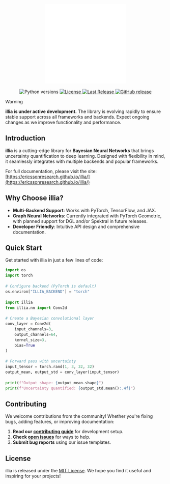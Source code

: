 <p align="center">
  <img src="./docs/assets/images/white_logo_illia.png" height="250"/>
  <br/>
</p>

<p align="center">
  <img src="https://img.shields.io/badge/python-3.10%20|%203.11%20|%203.12-blue" alt="Python versions">
  <a href="https://github.com/EricssonResearch/illia/blob/main/LICENSE">
    <img src="https://img.shields.io/github/license/EricssonResearch/illia" alt="License">
  </a>
  <a href="https://github.com/EricssonResearch/illia/releases/latest">
    <img src="https://img.shields.io/github/release-date/EricssonResearch/illia?display_date=published_at" alt="Last Release">
  </a>
  <a href="https://github.com/EricssonResearch/illia/releases"><img alt="GitHub release" src="https://img.shields.io/github/release/EricssonResearch/illia.svg"></a>
</p>

> [!WARNING]
>
> **illia is under active development.** The library is evolving rapidly to ensure stable
> support across all frameworks and backends. Expect ongoing changes as we improve
> functionality and performance.

## Introduction

**illia** is a cutting-edge library for **Bayesian Neural Networks** that brings
uncertainty quantification to deep learning. Designed with flexibility in mind, it
seamlessly integrates with multiple backends and popular frameworks.

For full documentation, please visit the site:
[https://ericssonresearch.github.io/illia/](https://ericssonresearch.github.io/illia/)

## Why Choose illia?

- **Multi-Backend Support**: Works with PyTorch, TensorFlow, and JAX.
- **Graph Neural Networks**: Currently integrated with PyTorch Geometric, with planned
  support for DGL and/or Spektral in future releases.
- **Developer Friendly**: Intuitive API design and comprehensive documentation.

## Quick Start

Get started with illia in just a few lines of code:

```python
import os
import torch

# Configure backend (PyTorch is default)
os.environ["ILLIA_BACKEND"] = "torch"

import illia
from illia.nn import Conv2d

# Create a Bayesian convolutional layer
conv_layer = Conv2d(
    input_channels=3,
    output_channels=64,
    kernel_size=3,
    bias=True
)

# Forward pass with uncertainty
input_tensor = torch.rand(1, 3, 32, 32)
output_mean, output_std = conv_layer(input_tensor)

print(f"Output shape: {output_mean.shape}")
print(f"Uncertainty quantified: {output_std.mean():.4f}")
```

## Contributing

We welcome contributions from the community! Whether you're fixing bugs, adding features,
or improving documentation:

1. **Read our
   [contributing guide](https://github.com/EricssonResearch/illia/blob/main/CONTRIBUTING.md)**
   for development setup.
2. **Check [open issues](https://github.com/EricssonResearch/illia/issues)** for ways to
   help.
3. **Submit bug reports** using our issue templates.

## License

illia is released under the
[MIT License](https://github.com/EricssonResearch/illia/blob/main/LICENSE). We hope you
find it useful and inspiring for your projects!

